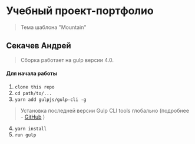 # Учебный проект-портфолио

>Тема шаблона "Mountain"

## Секачев Андрей 

> Сборка работает на gulp версии 4.0. 

#### Для начала работы

1. `clone this repo`
2. `cd path/to/...`
3. `yarn add gulpjs/gulp-cli -g`  
> Установка последней версии Gulp CLI tools глобально (подробнее - [GitHub](https://github.com/gulpjs/gulp/blob/4.0/docs/getting-started.md) )

4. `yarn install`
6. `run gulp` 
